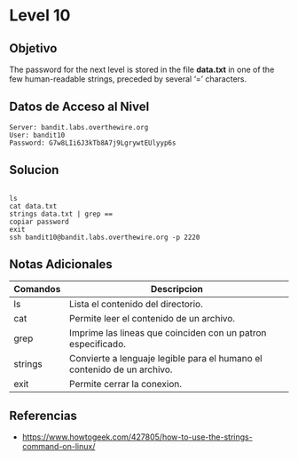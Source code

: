 # Level 10
## Objetivo
The password for the next level is stored in the file **data.txt** in one of the few human-readable strings, preceded by several ‘=’ characters.
## Datos de Acceso al Nivel
```
Server: bandit.labs.overthewire.org
User: bandit10
Password: G7w8LIi6J3kTb8A7j9LgrywtEUlyyp6s

```

## Solucion

```Bash:

ls
cat data.txt
strings data.txt | grep ==
copiar password
exit
ssh bandit10@bandit.labs.overthewire.org -p 2220
```

## Notas Adicionales
|**Comandos**|**Descripcion**|
|--------|-------------|
|ls |Lista el contenido del directorio.|
|cat|Permite leer el contenido de un archivo.|
|grep|Imprime las lineas que coinciden con un patron especificado.|
|strings|Convierte a lenguaje legible para el humano el contenido de un archivo.|
|exit|Permite cerrar la conexion.|

## Referencias
* https://www.howtogeek.com/427805/how-to-use-the-strings-command-on-linux/



